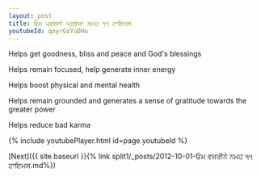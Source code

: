 ```yaml
---
layout: post
title: ਓਮ ਪ੍ਰਸ਼ਨਾਂ ਪ੍ਰਭੱਯਾ ਨਮਹ ੧੧ ਟਾਇਮਸ
youtubeId: qnyrGsYuDHo
---
```

 
 
Helps get goodness, bliss and peace and God's blessings
 
Helps remain focused, help generate inner energy 
 
Helps boost physical and mental health 
 
Helps remain grounded and generates a sense of gratitude towards the greater power 
 
Helps reduce bad karma
 
 
 
 


{% include youtubePlayer.html id=page.youtubeId %}
 
[Next]({{ site.baseurl }}{% link  split1/_posts/2012-10-01-ਓਮ ਵਜਰੀਨੇ ਨਮਹ ੧੧ ਟਾਇਮਸ.md%})
 
